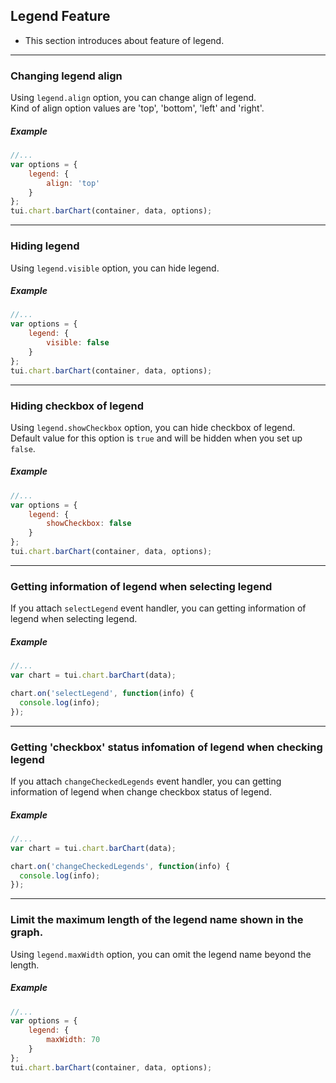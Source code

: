 ## Legend Feature
* This section introduces about feature of legend.

***

### Changing legend align

Using `legend.align` option, you can change align of legend.<br>
Kind of align option values are 'top', 'bottom', 'left' and 'right'.<br>

##### Example

```javascript
//...
var options = {
    legend: {
        align: 'top'
    }
};
tui.chart.barChart(container, data, options);
```

***

### Hiding legend

Using `legend.visible` option, you can hide legend.

##### Example

```javascript
//...
var options = {
    legend: {
        visible: false
    }
};
tui.chart.barChart(container, data, options);
```

***

### Hiding checkbox of legend
Using `legend.showCheckbox` option, you can hide checkbox of legend.<br>
Default value for this option is `true` and will be hidden when you set up `false`.

##### Example

```javascript
//...
var options = {
    legend: {
        showCheckbox: false
    }
};
tui.chart.barChart(container, data, options);
```

***

### Getting information of legend when selecting legend
If you attach `selectLegend` event handler, you can getting information of legend when selecting legend.

##### Example

```javascript
//...
var chart = tui.chart.barChart(data);

chart.on('selectLegend', function(info) {
  console.log(info);
});
```

***

### Getting 'checkbox' status infomation of legend when checking legend

If you attach `changeCheckedLegends` event handler, you can getting information of legend when change checkbox status of legend.

##### Example

```javascript
//...
var chart = tui.chart.barChart(data);

chart.on('changeCheckedLegends', function(info) {
  console.log(info);
});
```



***

### Limit the maximum length of the legend name shown in the graph.
Using `legend.maxWidth` option, you can omit the legend name beyond the length.

##### Example

```javascript
//...
var options = {
    legend: {
        maxWidth: 70
    }
};
tui.chart.barChart(container, data, options);
```
